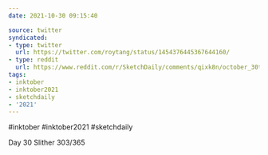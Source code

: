 ```yaml
---
date: 2021-10-30 09:15:40

source: twitter
syndicated:
- type: twitter
  url: https://twitter.com/roytang/status/1454376445367644160/
- type: reddit
  url: https://www.reddit.com/r/SketchDaily/comments/qixk8n/october_30th_drawlloween_monster_kart_rally/hin0jfi/
tags:
- inktober
- inktober2021
- sketchdaily
- '2021'
---
```


#inktober #inktober2021 #sketchdaily 



Day 30 Slither 303/365 
